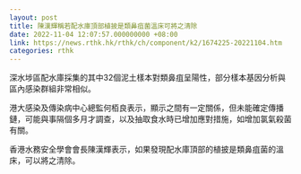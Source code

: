 ```yaml
---
layout: post
title: 陳漢輝稱若配水庫頂部植披是類鼻疽菌溫床可將之清除
date: 2022-11-04 12:07:57.000000000 +08:00
link: https://news.rthk.hk/rthk/ch/component/k2/1674225-20221104.htm
categories: rthk
---
```


深水埗區配水庫採集的其中32個泥土樣本對類鼻疽呈陽性，部分樣本基因分析與區內感染群組非常相似。

港大感染及傳染病中心總監何栢良表示，顯示之間有一定關係，但未能確定傳播鏈，可能與事隔個多月才調查，以及抽取食水時已增加應對措施，如增加氯氣殺菌有關。

香港水務安全學會會長陳漢輝表示，如果發現配水庫頂部的植披是類鼻疽菌的溫床，可以將之清除。
